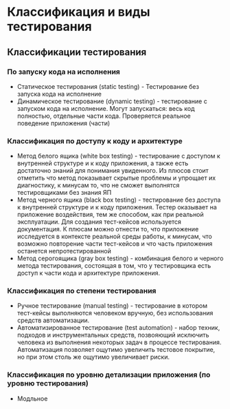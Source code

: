 # Классификация и виды тестирования

## Классификации тестирования

### По запуску кода на исполнения

- Статическое тестирования (static testing) - Тестирование без запуска кода на исполнение
- Динамическое тестирование (dynamic testing) - тестирование с запуском кода на исполнение. Могут запускаться: весь код полностью, отдельные части кода. Проверяется реальное поведение приложения (части)

### Классификация по доступу к коду и архитектуре

- Метод белого ящика (white box testing) - тестирование с доступом к внутренней структуре и к коду приложения, а также есть достаточно знаний для понимания увиденного. Из плюсов стоит отметить что метод показывает скрытые проблемы и упрощает их диагностику, к минусам то, что не сможет выполнятся тестировщиками без знания ЯП
- Метод черного ящика (black box testing) - тестирование без доступа к внутренней структуре и к коду приложения. Тестер оказывает на приложение воздействия, тем же способом, как при реальной эксплуатации. Для создания тест-кейсов используется документация. К плюсам можно отнести то, что приложение исследуется в контексте реальной среды работы, к минусам, что возможно повторение части тест-кейсов и что часть приложения останется непротестированной
- Метод серогоящика (gray box testing) - комбинация белого и черного метода тестирования, состоящая в том, что у тестировщика есть доступ к части кода и архитектуре приложения.

### Классификация по степени тестирования

- Ручное тестирование (manual testing) - тестирование в котором тест-кейсы выполняются человеком вручную, без использования средств автоматизации.
- Автоматизированное тестирование (test automation) - набор техник, подходов и инструментальных средств, позвояющий исключить человека из выполнения некоторых задач в процессе тестирования. Автоматизация позволяет ощутимо увеличить тестовое покрытие, но при этом столь же ощутимо увеличивает риски.

### Классификация по уровню детализации приложения (по уровню тестирования)

- Модльное 
